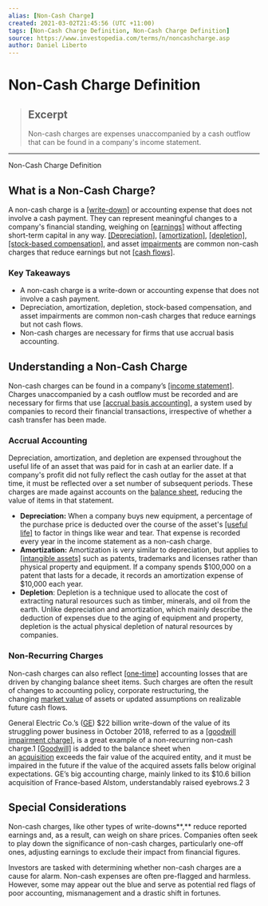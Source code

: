 ```yaml
---
alias: [Non-Cash Charge]
created: 2021-03-02T21:45:56 (UTC +11:00)
tags: [Non-Cash Charge Definition, Non-Cash Charge Definition]
source: https://www.investopedia.com/terms/n/noncashcharge.asp
author: Daniel Liberto
---
```


# Non-Cash Charge Definition

> ## Excerpt
> Non-cash charges are expenses unaccompanied by a cash outflow that can be found in a company's income statement.

---

Non-Cash Charge Definition
## What is a Non-Cash Charge?

A non-cash charge is a [[write-down]](https://www.investopedia.com/terms/w/writedown.asp) or accounting expense that does not involve a cash payment. They can represent meaningful changes to a company's financial standing, weighing on [[earnings]](https://www.investopedia.com/terms/e/earnings.asp) without affecting short-term capital in any way. [[Depreciation]](https://www.investopedia.com/terms/d/depreciation.asp), [[amortization]](https://www.investopedia.com/terms/a/amortization.asp), [[depletion]](https://www.investopedia.com/terms/d/depletion.asp), [[stock-based compensation]](https://www.investopedia.com/terms/s/stockcompensation.asp), and asset [impairments](https://www.investopedia.com/terms/i/impairment.asp) are common non-cash charges that reduce earnings but not [[cash flows]](https://www.investopedia.com/terms/c/cashflow.asp).

### Key Takeaways

-   A non-cash charge is a write-down or accounting expense that does not involve a cash payment.
-   Depreciation, amortization, depletion, stock-based compensation, and asset impairments are common non-cash charges that reduce earnings but not cash flows.
-   Non-cash charges are necessary for firms that use accrual basis accounting.

## Understanding a Non-Cash Charge

Non-cash charges can be found in a company’s [[income statement]](https://www.investopedia.com/terms/i/incomestatement.asp). Charges unaccompanied by a cash outflow must be recorded and are necessary for firms that use [[accrual basis accounting]](https://www.investopedia.com/terms/a/accrualaccounting.asp), a system used by companies to record their financial transactions, irrespective of whether a cash transfer has been made.

### Accrual Accounting

Depreciation, amortization, and depletion are expensed throughout the useful life of an asset that was paid for in cash at an earlier date. If a company's profit did not fully reflect the cash outlay for the asset at that time, it must be reflected over a set number of subsequent periods. These charges are made against accounts on the [balance sheet](https://www.investopedia.com/terms/b/balancesheet.asp), reducing the value of items in that statement.

-   **Depreciation:** When a company buys new equipment, a percentage of the purchase price is deducted over the course of the asset's [[useful life]](https://www.investopedia.com/terms/u/usefullife.asp) to factor in things like wear and tear. That expense is recorded every year in the income statement as a non-cash charge.
-   **Amortization:** Amortization is very similar to depreciation, but applies to [[intangible assets]](https://www.investopedia.com/terms/i/intangibleasset.asp) such as patents, trademarks and licenses rather than physical property and equipment. If a company spends $100,000 on a patent that lasts for a decade, it records an amortization expense of $10,000 each year.
-   **Depletion**: Depletion is a technique used to allocate the cost of extracting natural resources such as timber, minerals, and oil from the earth. Unlike depreciation and amortization, which mainly describe the deduction of expenses due to the aging of equipment and property, depletion is the actual physical depletion of natural resources by companies. 

### Non-Recurring Charges

Non-cash charges can also reflect [[one-time]](https://www.investopedia.com/terms/o/one-time-item.asp) accounting losses that are driven by changing balance sheet items. Such charges are often the result of changes to accounting policy, corporate restructuring, the changing [market value](https://www.investopedia.com/terms/m/marketvalue.asp) of assets or updated assumptions on realizable future cash flows.

General Electric Co.’s ([GE](https://www.investopedia.com/markets/quote?tvwidgetsymbol=GE)) $22 billion write-down of the value of its struggling power business in October 2018, referred to as a [[goodwill impairment charge]](https://www.investopedia.com/terms/g/goodwill-impairment.asp), is a great example of a non-recurring non-cash charge.1 [[Goodwill]](https://www.investopedia.com/terms/g/goodwill.asp) is added to the balance sheet when an [acquisition](https://www.investopedia.com/terms/a/acquisition.asp) exceeds the fair value of the acquired entity, and it must be impaired in the future if the value of the acquired assets falls below original expectations. GE’s big accounting charge, mainly linked to its $10.6 billion acquisition of France-based Alstom, understandably raised eyebrows.2 3

## Special Considerations

Non-cash charges, like other types of write-downs**,** reduce reported earnings and, as a result, can weigh on share prices. Companies often seek to play down the significance of non-cash charges, particularly one-off ones, adjusting earnings to exclude their impact from financial figures.

Investors are tasked with determining whether non-cash charges are a cause for alarm. Non-cash expenses are often pre-flagged and harmless. However, some may appear out the blue and serve as potential red flags of poor accounting, mismanagement and a drastic shift in fortunes.
